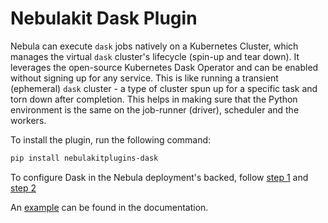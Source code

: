 # Nebulakit Dask Plugin

Nebula can execute `dask` jobs natively on a Kubernetes Cluster, which manages the virtual `dask` cluster's lifecycle
(spin-up and tear down). It leverages the open-source Kubernetes Dask Operator and can be enabled without signing up
for any service. This is like running a transient (ephemeral) `dask` cluster - a type of cluster spun up for a specific
task and torn down after completion. This helps in making sure that the Python environment is the same on the job-runner
(driver), scheduler and the workers.

To install the plugin, run the following command:

```bash
pip install nebulakitplugins-dask
```

To configure Dask in the Nebula deployment's backed, follow
[step 1](https://docs.nebula.org/projects/cookbook/en/latest/auto/integrations/kubernetes/k8s_dask/index.html#step-1-deploy-the-dask-plugin-in-the-nebula-backend)
and
[step 2](https://docs.nebula.org/projects/cookbook/en/latest/auto/auto/integrations/kubernetes/k8s_dask/index.html#step-2-environment-setup)

An [example](https://docs.nebula.org/projects/cookbook/en/latest/auto/integrations/kubernetes/k8s_dask/index.html)
can be found in the documentation.
